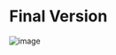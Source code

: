 # Final Version
![image](https://github.com/Adol2freeman/MySchoolWork/assets/103558923/484ce77b-c664-4157-9517-cd1565f5b6ba)
